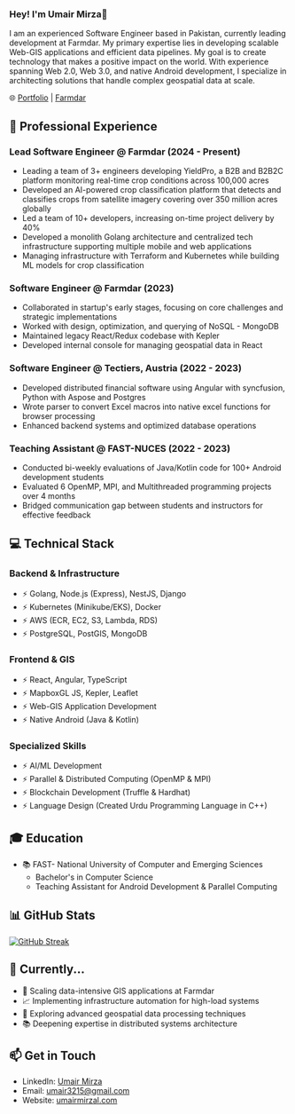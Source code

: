 ### Hey! I'm Umair Mirza👋

I am an experienced Software Engineer based in Pakistan, currently leading development at Farmdar. My primary expertise lies in developing scalable Web-GIS applications and efficient data pipelines. My goal is to create technology that makes a positive impact on the world. With experience spanning Web 2.0, Web 3.0, and native Android development, I specialize in architecting solutions that handle complex geospatial data at scale.

🌐 [Portfolio](https://umairmirzal.com) | [Farmdar](https://farmdar.ai)

## 🚀 Professional Experience

### Lead Software Engineer @ Farmdar (2024 - Present)
- Leading a team of 3+ engineers developing YieldPro, a B2B and B2B2C platform monitoring real-time crop conditions across 100,000 acres
- Developed an AI-powered crop classification platform that detects and classifies crops from satellite imagery covering over 350 million acres globally
- Led a team of 10+ developers, increasing on-time project delivery by 40%
- Developed a monolith Golang architecture and centralized tech infrastructure supporting multiple mobile and web applications
- Managing infrastructure with Terraform and Kubernetes while building ML models for crop classification

### Software Engineer @ Farmdar (2023)
- Collaborated in startup's early stages, focusing on core challenges and strategic implementations
- Worked with design, optimization, and querying of NoSQL - MongoDB
- Maintained legacy React/Redux codebase with Kepler
- Developed internal console for managing geospatial data in React

### Software Engineer @ Tectiers, Austria (2022 - 2023)
- Developed distributed financial software using Angular with syncfusion, Python with Aspose and Postgres
- Wrote parser to convert Excel macros into native excel functions for browser processing
- Enhanced backend systems and optimized database operations

### Teaching Assistant @ FAST-NUCES (2022 - 2023)
- Conducted bi-weekly evaluations of Java/Kotlin code for 100+ Android development students
- Evaluated 6 OpenMP, MPI, and Multithreaded programming projects over 4 months
- Bridged communication gap between students and instructors for effective feedback

## 💻 Technical Stack

### Backend & Infrastructure
- ⚡ Golang, Node.js (Express), NestJS, Django
- ⚡ Kubernetes (Minikube/EKS), Docker
- ⚡ AWS (ECR, EC2, S3, Lambda, RDS)
- ⚡ PostgreSQL, PostGIS, MongoDB

### Frontend & GIS
- ⚡ React, Angular, TypeScript
- ⚡ MapboxGL JS, Kepler, Leaflet
- ⚡ Web-GIS Application Development
- ⚡ Native Android (Java & Kotlin)

### Specialized Skills
- ⚡ AI/ML Development
- ⚡ Parallel & Distributed Computing (OpenMP & MPI)
- ⚡ Blockchain Development (Truffle & Hardhat)
- ⚡ Language Design (Created Urdu Programming Language in C++)

## 🎓 Education
- 📚 FAST- National University of Computer and Emerging Sciences
  - Bachelor's in Computer Science
  - Teaching Assistant for Android Development & Parallel Computing

## 📊 GitHub Stats
[![GitHub Streak](https://streak-stats.demolab.com?user=UmairMirza1&theme=dark&hide_border=true)](https://git.io/streak-stats)

## 🌱 Currently...
- 🔧 Scaling data-intensive GIS applications at Farmdar
- 📈 Implementing infrastructure automation for high-load systems
- 🌟 Exploring advanced geospatial data processing techniques
- 📚 Deepening expertise in distributed systems architecture

## 📫 Get in Touch
- LinkedIn: [Umair Mirza](https://linkedin.com/in/umair-mirza-aa8a21124)
- Email: umair3215@gmail.com
- Website: [umairmirzal.com](https://umairmirzal.com)
